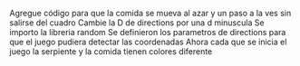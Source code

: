 Agregue código para que la comida se mueva al azar y un paso a la ves sin salirse del cuadro
Cambie la D de directions por una d minuscula
Se importo la libreria random
Se definieron los parametros de directions para que el juego pudiera
detectar las coordenadas 
Ahora cada que se inicia el juego la serpiente y la comida tienen colores diferente

